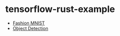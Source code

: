 # tensorflow-rust-example

- [Fashion MNIST](.fashion_mnist)
- [Object Detection](./object_detection/)
